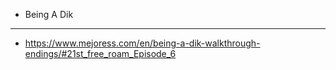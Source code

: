 - Being A Dik
- ---
- https://www.mejoress.com/en/being-a-dik-walkthrough-endings/#21st_free_roam_Episode_6